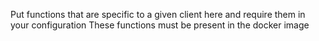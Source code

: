 Put functions that are specific to a given client here and require them in your configuration
These functions must be present in the docker image
